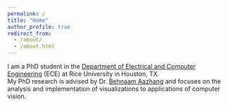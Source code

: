 ```yaml
---
permalink: /
title: "Home"
author_profile: true
redirect_from: 
  - /about/
  - /about.html
---
```


I am a PhD student in the [Department of Electrical and Computer Engineering](https://eceweb.rice.edu) (ECE) at Rice University in Houston, TX.  
My PhD research is advised by Dr. [Behnaam Aazhang](https://aaz.rice.edu/) and focuses on the analysis and implementation of visualizations to applications of computer vision.

